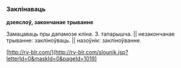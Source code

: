 ### Заклінаваць
**дзеяслоў, закончанае трыванне**

Замацаваць пры дапамозе кліна. З. тапарышча. || незакончанае трыванне: закліноўваць. || назоўнік: закліноўванне.

<a rel="author">[http://rv-blr.com/](http://rv-blr.com/slounik.jsp?letterId=0&maskId=0&pageId=1019)</a>
